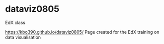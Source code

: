 # dataviz0805
EdX class

https://kbo390.github.io/dataviz0805/
Page created for the EdX training on data visualisation
